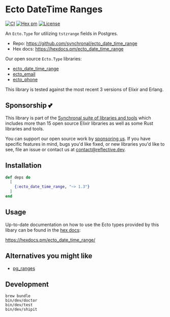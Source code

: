 # Ecto DateTime Ranges

[![CI](https://github.com/synchronal/ecto_date_time_range/actions/workflows/tests.yml/badge.svg)](https://github.com/synchronal/ecto_date_time_range/actions)
[![Hex
pm](http://img.shields.io/hexpm/v/ecto_date_time_range.svg?style=flat)](https://hex.pm/packages/ecto_date_time_range)
[![License](http://img.shields.io/github/license/synchronal/ecto_date_time_range.svg?style=flat)](https://github.com/synchronal/ecto_date_time_range/blob/main/LICENSE.md)

An `Ecto.Type` for utilizing `tstzrange` fields in Postgres.

- Repo: https://github.com/synchronal/ecto_date_time_range
- Hex docs: https://hexdocs.pm/ecto_date_time_range

Our open source `Ecto.Type` libraries:

- [ecto_date_time_range](https://github.com/synchronal/ecto_date_time_range)
- [ecto_email](https://github.com/synchronal/ecto_email)
- [ecto_phone](https://github.com/synchronal/ecto_phone)

This library is tested against the most recent 3 versions of Elixir and Erlang.

## Sponsorship 💕

This library is part of the [Synchronal suite of libraries and tools](https://github.com/synchronal)
which includes more than 15 open source Elixir libraries as well as some Rust libraries and tools.

You can support our open source work by [sponsoring us](https://github.com/sponsors/reflective-dev).
If you have specific features in mind, bugs you'd like fixed, or new libraries you'd like to see,
file an issue or contact us at [contact@reflective.dev](mailto:contact@reflective.dev).

## Installation

```elixir
def deps do
  [
    {:ecto_date_time_range, "~> 1.3"}
  ]
end
```

## Usage

Up-to-date documentation on how to use the Ecto types provided by this libary can be found in the
[hex docs](https://hexdocs.pm/ecto_date_time_range/):

https://hexdocs.pm/ecto_date_time_range/

## Alternatives you might like

- [pg_ranges](https://hex.pm/packages/pg_ranges)

## Development

```shell
brew bundle
bin/dev/doctor
bin/dev/test
bin/dev/shipit
```
